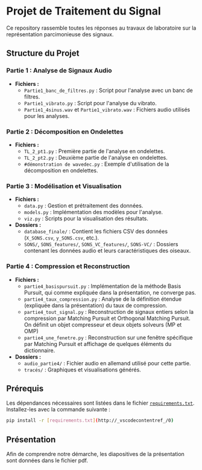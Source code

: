 # Projet de Traitement du Signal

Ce repository rassemble toutes les réponses au travaux de laboratoire sur la représentation parcimonieuse des signaux.

## Structure du Projet

### Partie 1 : Analyse de Signaux Audio
- **Fichiers :**
  - `Partie1_banc_de_filtres.py` : Script pour l'analyse avec un banc de filtres.
  - `Partie1_vibrato.py` : Script pour l'analyse du vibrato.
  - `Partie1_4sinus.wav` et `Partie1_vibrato.wav` : Fichiers audio utilisés pour les analyses.

### Partie 2 : Décomposition en Ondelettes
- **Fichiers :**
  - `TL_2_pt1.py` : Première partie de l'analyse en ondelettes.
  - `TL_2_pt2.py` : Deuxième partie de l'analyse en ondelettes.
  - `#démonstration de wavedec.py` : Exemple d'utilisation de la décomposition en ondelettes.

### Partie 3 : Modélisation et Visualisation
- **Fichiers :**
  - `data.py` : Gestion et prétraitement des données.
  - `models.py` : Implémentation des modèles pour l'analyse.
  - `viz.py` : Scripts pour la visualisation des résultats.
- **Dossiers :**
  - `database_finale/` : Contient les fichiers CSV des données (`X_SONS.csv`, `y_SONS.csv`, etc.).
  - `SONS/`, `SONS_features/`, `SONS_VC_features/`, `SONS-VC/` : Dossiers contenant les données audio et leurs caractéristiques des oiseaux.

### Partie 4 : Compression et Reconstruction
- **Fichiers :**
  - `partie4_basispursuit.py` : Implémentation de la méthode Basis Pursuit, qui comme expliquée dans la présentation, ne converge pas.
  - `partie4_taux_compression.py` : Analyse de la définition étendue (expliquée dans la présentation) du taux de compression.
  - `partie4_tout_signal.py` : Reconstruction de signaux entiers selon la compression par Matching Pursuit et Orthogonal Matching Pursuit. On définit un objet compresseur et deux objets solveurs (MP et OMP)
  - `partie4_une_fenetre.py` : Reconstruction sur une fenêtre spécifique par Matching Pursuit et affichage de quelques éléments du dictionnaire.
- **Dossiers :**
  - `audio_partie4/` : Fichier audio en allemand utilisé pour cette partie.
  - `tracés/` : Graphiques et visualisations générés.

## Prérequis

Les dépendances nécessaires sont listées dans le fichier [`requirements.txt`](requirements.txt). Installez-les avec la commande suivante :

```bash
pip install -r [requirements.txt](http://_vscodecontentref_/0)
```

## Présentation

Afin de comprendre notre démarche, les diapositives de la présentation sont données dans le fichier pdf.
